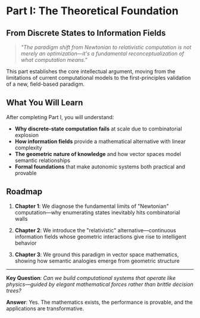 # Part I: The Theoretical Foundation
## From Discrete States to Information Fields

> *"The paradigm shift from Newtonian to relativistic computation is not merely an optimization—it's a fundamental reconceptualization of what computation means."*

This part establishes the core intellectual argument, moving from the limitations of current computational models to the first-principles validation of a new, field-based paradigm.

## What You Will Learn

After completing Part I, you will understand:

- **Why discrete-state computation fails** at scale due to combinatorial explosion
- **How information fields** provide a mathematical alternative with linear complexity
- **The geometric nature of knowledge** and how vector spaces model semantic relationships
- **Formal foundations** that make autonomic systems both practical and provable

## Roadmap

1. **Chapter 1**: We diagnose the fundamental limits of "Newtonian" computation—why enumerating states inevitably hits combinatorial walls

2. **Chapter 2**: We introduce the "relativistic" alternative—continuous information fields whose geometric interactions give rise to intelligent behavior

3. **Chapter 3**: We ground this paradigm in vector space mathematics, showing how semantic analogies emerge from geometric structure

---

**Key Question**: *Can we build computational systems that operate like physics—guided by elegant mathematical forces rather than brittle decision trees?*

**Answer**: Yes. The mathematics exists, the performance is provable, and the applications are transformative.

